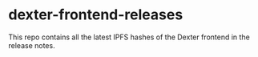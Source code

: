 # dexter-frontend-releases

This repo contains all the latest IPFS hashes of the Dexter frontend in the release notes.
